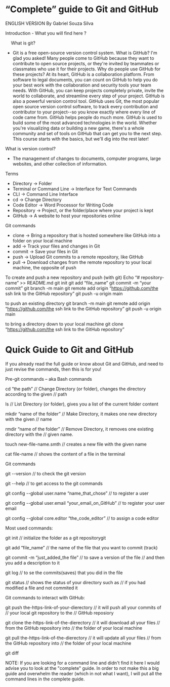 # “Complete” guide to Git and GitHub
ENGLISH VERSION
By Gabriel Souza Silva



 
Introduction - What you will find here ?

 
What is git?
- Git is a free open-source version control system.
What is GitHub?
I'm glad you asked! Many people come to GitHub because they want to contribute to open source projects, or they're invited by teammates or classmates who use it for their projects. Why do people use GitHub for these projects?
At its heart, GitHub is a collaboration platform.
From software to legal documents, you can count on GitHub to help you do your best work with the collaboration and security tools your team needs. With GitHub, you can keep projects completely private, invite the world to collaborate, and streamline every step of your project.
GitHub is also a powerful version control tool.
GitHub uses Git, the most popular open source version control software, to track every contribution and contributor to your project--so you know exactly where every line of code came from.
GitHub helps people do much more.
GitHub is used to build some of the most advanced technologies in the world. Whether you're visualizing data or building a new game, there's a whole community and set of tools on GitHub that can get you to the next step. This course starts with the basics, but we'll dig into the rest later!


What is version control?
-	The management of changes to documents, computer programs, large websites, and other collection of information.

Terms 
-	Directory -> Folder
-	Terminal or Command Line -> Interface for Text Commands
-	CLI -> Command Line Interface
-	cd -> Change Directory 
-	Code Editor -> Word Processor for Writing Code
-	Repository -> Project, or the folder/place where your project is kept
-	GitHub -> A website to host your repositories online

Git commands
-	clone  -> Bring a repository that is hosted somewhere like GitHub into a folder on your local machine
-	add -> Track your files and changes in Git
-	commit -> Save your files in Git
-	push -> Upload Git commits to a remote repository, like GitHub
-	pull -> Download changes from the remote repository to your local machine, the opposite of push

 

To create and push a new repository and push (with git)
Echo “# repository-name” >> README.md
git init
git add “file_name”
git commit -m “your commit”
git branch -m main
git remote add origin “https://github.com/the ssh link to the GitHub repository”
git push -u origin main

to push an existing directory
git branch -m main
git remote add origin “https://github.com/the ssh link to the GitHub repository”
git push -u origin main


to bring a directory down to your local machine
git clone “https://github.com/the ssh link to the GitHub repository”


# Quick Guide to Git and GitHub

If you already read the full guide or know about Git and GitHub, and need to just revise the commands, then this is for you!

Pre-git commands – aka Bash commands 

cd “the path” 	// Change Directory (or folder), changes the directory according to the given
                // path
                
ls	// List Directory (or folder), gives you a list of the current folder content

mkdir	“name of the folder”	// Make Directory, it makes one new directory with the given
                                // name
                                
rmdir	“name of the folder”	// Remove Directory, it removes one existing directory with the 
                                // given name.

touch new-file-name.smth	// creates a new file with the given name

cat file-name	// shows the content of a file in the terminal


Git commands


git --version	// to check the git version

git --help	// to get access to the git commands

git config --global user.name “name_that_chose”		// to register a user

git config --global user.email “your_email_on_GitHub” 		// to register your user email

git config --global core.editor “the_code_editor”		// to assign a code editor


Most used commands:


git init		// initialize the folder as a git repositorygit

git add “file_name”	// the name of the file that you want to commit (track)

git commit -m “just_added_the file”	// to save a version of the file
					// and then you add a description to it
                    
git log	// to se the commits(saves) that you did in the file


git status  // shows the status of your directory such as
            // if you had modified a file and not commited it
            
            
Git commands to interact with GitHub:


git push the-https-link-of-your-dierectory      // it will push all your commits of
                                                // your local git repository to the
                                                // GitHub reposiory

git clone the-https-link-of-the-dierectory      // it will download all your files
                                                // from the GitHub repository into
                                                // the folder of your local machine

git pull the-https-link-of-the-dierectory       // it will update all your files
                                                // from the GitHub repository into
                                                // the folder of your local machine
                                            
git diff




NOTE: If you are looking for a command line and didn't find it here
I would advise you to look at the "complete" guide. In order to not
make this a big guide and overwhelm the reader (which in not what I
want), I will put all the command lines in the complete guide.





